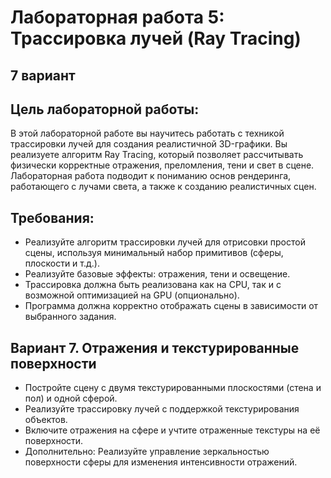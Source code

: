 # Лабораторная работа 5: Трассировка лучей (Ray Tracing)
## **7 вариант**

## Цель лабораторной работы:

В этой лабораторной работе вы научитесь работать с техникой трассировки лучей для создания реалистичной 3D-графики. Вы реализуете алгоритм Ray Tracing, который позволяет рассчитывать физически корректные отражения, преломления, тени и свет в сцене. Лабораторная работа подводит к пониманию основ рендеринга, работающего с лучами света, а также к созданию реалистичных сцен.

## Требования:
- Реализуйте алгоритм трассировки лучей для отрисовки простой сцены, используя минимальный набор примитивов (сферы, плоскости и т.д.).
- Реализуйте базовые эффекты: отражения, тени и освещение.
- Трассировка должна быть реализована как на CPU, так и с возможной оптимизацией на GPU (опционально).
- Программа должна корректно отображать сцены в зависимости от выбранного задания.


## Вариант 7. Отражения и текстурированные поверхности
- Постройте сцену с двумя текстурированными плоскостями (стена и пол) и одной сферой.
- Реализуйте трассировку лучей с поддержкой текстурирования объектов.
- Включите отражения на сфере и учтите отраженные текстуры на её поверхности.
- Дополнительно: Реализуйте управление зеркальностью поверхности сферы для изменения интенсивности отражений.
